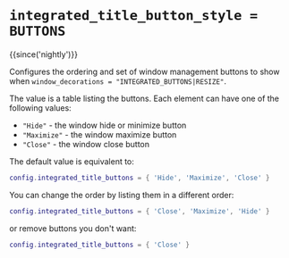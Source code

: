 # `integrated_title_button_style = BUTTONS`

{{since('nightly')}}

Configures the ordering and set of window management buttons to show when
`window_decorations = "INTEGRATED_BUTTONS|RESIZE"`.

The value is a table listing the buttons. Each element can have one of
the following values:

* `"Hide"` - the window hide or minimize button
* `"Maximize"` - the window maximize button
* `"Close"` - the window close button

The default value is equivalent to:

```lua
config.integrated_title_buttons = { 'Hide', 'Maximize', 'Close' }
```

You can change the order by listing them in a different order:

```lua
config.integrated_title_buttons = { 'Close', 'Maximize', 'Hide' }
```

or remove buttons you don't want:

```lua
config.integrated_title_buttons = { 'Close' }
```

